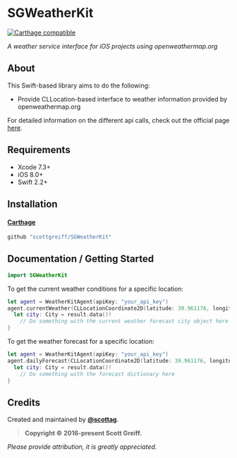 # SGWeatherKit

[![Carthage compatible](https://img.shields.io/badge/Carthage-compatible-4BC51D.svg?style=flat)](https://github.com/Carthage/Carthage)

*A weather service interface for iOS projects using openweathermap.org*

## About

This Swift-based library aims to do the following:

* Provide CLLocation-based interface to weather information provided by openweathermap.org

For detailed information on the different api calls, check out the official page [here](http://openweathermap.org).

## Requirements

* Xcode 7.3+
* iOS 8.0+
* Swift 2.2+

## Installation

#### [Carthage](https://github.com/Carthage/Carthage)

````bash
github "scottgreiff/SGWeatherKit"
````

## Documentation / Getting Started

````swift
import SGWeatherKit
````

To get the current weather conditions for a specific location:

```swift
let agent = WeatherKitAgent(apiKey: "your_api_key")
agent.currentWeather(CLLocationCoordinate2D(latitude: 39.961176, longitude: -82.998794)) { result in
  let city: City = result.data()!
	// Do something with the current weather forecast city object here
}
```

To get the weather forecast for a specific location:

```swift
let agent = WeatherKitAgent(apiKey: "your_api_key")
agent.dailyForecast(CLLocationCoordinate2D(latitude: 39.961176, longitude: -82.998794)) { result in
  let city: City = result.data()!
	// Do something with the forecast dictionary here
}
```


## Credits

Created and maintained by [**@scottag**](https://twitter.com/scottag).

>**Copyright &copy; 2016-present Scott Greiff.**

*Please provide attribution, it is greatly appreciated.*
